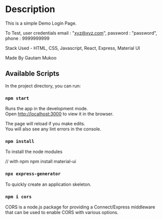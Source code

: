 # Description
This is a simple Demo Login Page.

To Test, user credentials
email : "xyz@xyz.com", password : "password", phone : 9999999999

Stack Used - HTML, CSS, Javascript, React, Express, Material UI

Made By 
Gautam Mukoo


## Available Scripts

In the project directory, you can run:

### `npm start`

Runs the app in the development mode.\
Open [http://localhost:3000](http://localhost:3000) to view it in the browser.

The page will reload if you make edits.\
You will also see any lint errors in the console.

### `npm install`

To install the node modules


// with npm
npm install material-ui

### `npx express-generator`
 
 To quickly create an application skeleton.

### `npm i cors`

 CORS is a node.js package for providing a Connect/Express middleware that can be used to enable CORS with various options.


